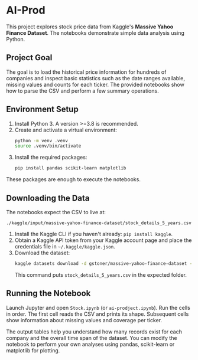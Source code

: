 # AI-Prod

This project explores stock price data from Kaggle's **Massive Yahoo Finance Dataset**. The notebooks demonstrate simple data analysis using Python.

## Project Goal

The goal is to load the historical price information for hundreds of companies and inspect basic statistics such as the date ranges available, missing values and counts for each ticker. The provided notebooks show how to parse the CSV and perform a few summary operations.

## Environment Setup

1. Install Python 3. A version >=3.8 is recommended.
2. Create and activate a virtual environment:
   ```bash
   python -m venv .venv
   source .venv/bin/activate
   ```
3. Install the required packages:
   ```bash
   pip install pandas scikit-learn matplotlib
   ```

These packages are enough to execute the notebooks.

## Downloading the Data

The notebooks expect the CSV to live at:
```
./kaggle/input/massive-yahoo-finance-dataset/stock_details_5_years.csv
```

1. Install the Kaggle CLI if you haven't already: `pip install kaggle`.
2. Obtain a Kaggle API token from your Kaggle account page and place the credentials file in `~/.kaggle/kaggle.json`.
3. Download the dataset:
   ```bash
   kaggle datasets download -d gstoner/massive-yahoo-finance-dataset -p kaggle/input/massive-yahoo-finance-dataset --unzip
   ```
   This command puts `stock_details_5_years.csv` in the expected folder.

## Running the Notebook

Launch Jupyter and open `Stock.ipynb` (or `ai-prodject.ipynb`). Run the cells in order. The first cell reads the CSV and prints its shape. Subsequent cells show information about missing values and coverage per ticker.

The output tables help you understand how many records exist for each company and the overall time span of the dataset. You can modify the notebook to perform your own analyses using pandas, scikit-learn or matplotlib for plotting.

